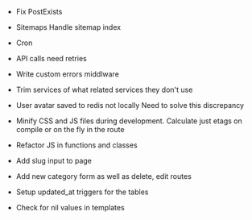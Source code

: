 
* Fix PostExists

* Sitemaps
  Handle sitemap index

* Cron
* API calls need retries

* Write custom errors middlware
* Trim services of what related services they don't use

* User avatar saved to redis not locally
  Need to solve this discrepancy

* Minify CSS and JS files during development.
  Calculate just etags on compile or on the fly in the route
* Refactor JS in functions and classes
* Add slug input to page
* Add new category form as well as delete, edit routes
* Setup updated_at triggers for the tables
* Check for nil values in templates